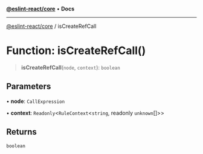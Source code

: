 [**@eslint-react/core**](../README.md) • **Docs**

***

[@eslint-react/core](../README.md) / isCreateRefCall

# Function: isCreateRefCall()

> **isCreateRefCall**(`node`, `context`): `boolean`

## Parameters

• **node**: `CallExpression`

• **context**: `Readonly`\<`RuleContext`\<`string`, readonly `unknown`[]\>\>

## Returns

`boolean`

